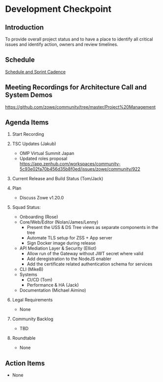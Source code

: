 # Development Checkpoint

Introduction
------------
To provide overall project status and to have a place to identify all critical issues and identify action, owners and review timelines.

Schedule
--------
[Schedule and Sprint Cadence](https://github.com/zowe/community/blob/master/Project%20Management/Schedule/Zowe%20PI%20%26%20Sprint%20Cadence.md)

Meeting Recordings for Architecture Call and System Demos
-----------------
https://github.com/zowe/community/tree/master/Project%20Management

Agenda Items
------------
1. Start Recording
2. TSC Updates (Jakub)
    - OMP Virtual Summit Japan
    - Updated roles proposal https://app.zenhub.com/workspaces/community-5c93e02fa70b456d35b8f0ed/issues/zowe/community/922
3. Current Release and Build Status (Tom/Jack)
4. Plan
     - Discuss Zowe v1.20.0
5. Squad Status:
    - Onboarding (Rose)
    - Core/Web/Editor (Nolan/James/Lenny)
       - Present the USS & DS Tree views as separate components in the tree
       - Automate TLS setup for ZSS + App server
       - Sign Docker image during release
    - API Mediation Layer & Security (Elliot)
       - Allow run of the Gateway without JWT secret where valid
       - Add deregistration to the NodeJS enabler
       - Add the certificate related authentication schema for services
    - CLI (MikeB)
    - Systems
      - CI/CD (Tom)
      - Performance & HA (Jack)
    - Documentation (Michael Aimino)

6. Legal Requirements
    - None

7. Community Backlog
    - TBD
8. Roundtable
    - None

Action Items
------------
- None
